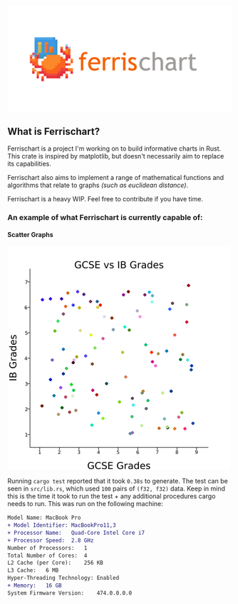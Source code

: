 <img src=".github/banner.png" alt="ferrischart">

## What is Ferrischart?
Ferrischart is a project I'm working on to build informative charts in Rust. This crate is inspired by matplotlib, but doesn't necessarily aim to replace its capabilities.

Ferrischart also aims to implement a range of mathematical functions and algorithms that relate to graphs *(such as euclidean distance)*.

Ferrischart is a heavy WIP. Feel free to contribute if you have time.

### An example of what Ferrischart is currently capable of:

#### Scatter Graphs

![scatter](tests/scatter.png)

Running `cargo test` reported that it took `0.38s` to generate. The test can be seen in `src/lib.rs`, which used `100` pairs of `(f32, f32)` data. Keep in mind this is the time it took to run the test + any additional procedures cargo needs to run. This was run on the following machine:
```diff
Model Name:	MacBook Pro
+ Model Identifier:	MacBookPro11,3
+ Processor Name:	Quad-Core Intel Core i7
+ Processor Speed:	2.8 GHz
Number of Processors:	1
Total Number of Cores:	4
L2 Cache (per Core):	256 KB
L3 Cache:	6 MB
Hyper-Threading Technology:	Enabled
+ Memory:	16 GB
System Firmware Version:	474.0.0.0.0
```